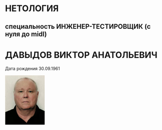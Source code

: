  # НЕТОЛОГИЯ

 ## специальность ИНЖЕНЕР-ТЕСТИРОВЩИК (с нуля до midl)

 # ДАВЫДОВ ВИКТОР АНАТОЛЬЕВИЧ

 Дата рождения 30.09.1961
 
![Foto](https://github.com/dvarostov/portfolio/blob/b414ad550151124953179f1e8c33639b627e8c9a/%D1%80%D0%B5%D0%B7%D1%8E%D0%BC%D0%B5.png)



